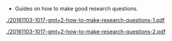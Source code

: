 * Guides on how to make good research questions.

[./20161103-1017-gmt+2-how-to-make-research-questions-1.pdf](./20161103-1017-gmt+2-how-to-make-research-questions-1.pdf)

[./20161103-1017-gmt+2-how-to-make-research-questions-2.pdf](./20161103-1017-gmt+2-how-to-make-research-questions-2.pdf)